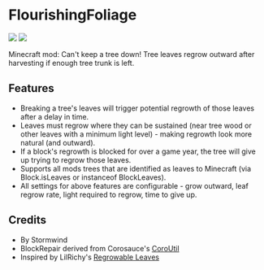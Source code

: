 # FlourishingFoliage 
[![](http://cf.way2muchnoise.eu/short_300450.svg)](https://minecraft.curseforge.com/projects/flourishing-foliage) [![](http://cf.way2muchnoise.eu/versions/For_300450.svg)](https://minecraft.curseforge.com/projects/flourishing-foliage)

Minecraft mod: Can't keep a tree down! Tree leaves regrow outward after harvesting if enough tree trunk is left.

## Features

* Breaking a tree's leaves will trigger potential regrowth of those leaves after a delay in time.
* Leaves must regrow where they can be sustained (near tree wood or other leaves with a minimum light level) - making regrowth look more natural (and outward).
* If a block's regrowth is blocked for over a game year, the tree will give up trying to regrow those leaves.
* Supports all mods trees that are identified as leaves to Minecraft (via Block.isLeaves or instanceof BlockLeaves).
* All settings for above features are configurable - grow outward, leaf regrow rate, light required to regrow, time to give up.

## Credits
* By Stormwind
* BlockRepair derived from Corosauce's [CoroUtil](https://minecraft.curseforge.com/projects/coroutil)
* Inspired by LilRichy's [Regrowable Leaves](https://minecraft.curseforge.com/projects/regrowable-leaves)

